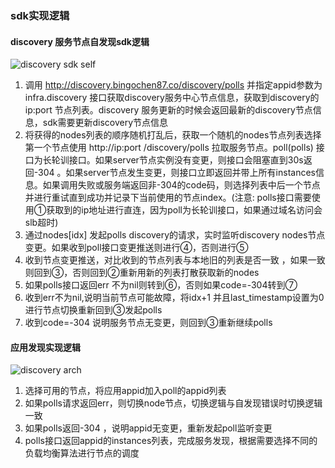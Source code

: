 ### sdk实现逻辑
#### discovery 服务节点自发现sdk逻辑

![discovery sdk self ](discovery_sdk_self.png)

1. 调用 http://discovery.bingochen87.co/discovery/polls 并指定appid参数为infra.discovery 接口获取discovery服务中心节点信息，获取到discovery的ip:port 节点列表。discovery 服务更新的时候会返回最新的discovery节点信息，sdk需要更新discovery节点信息
2. 将获得的nodes列表的顺序随机打乱后，获取一个随机的nodes节点列表选择第一个节点使用 http://ip:port /discovery/polls 拉取服务节点。poll(polls) 接口为长轮训接口。如果server节点实例没有变更，则接口会阻塞直到30s返回-304 。如果server节点发生变更，则接口立即返回并带上所有instances信息。如果调用失败或服务端返回非-304的code码，则选择列表中后一个节点并进行重试直到成功并记录下当前使用的节点index。(注意: polls接口需要使用①获取到的ip地址进行直连，因为poll为长轮训接口，如果通过域名访问会slb超时)
3. 通过nodes[idx] 发起polls discovery的请求，实时监听discovery nodes节点变更。如果收到poll接口变更推送则进行④，否则进行⑤
4. 收到节点变更推送，对比收到的节点列表与本地旧的列表是否一致 ，如果一致则回到③，否则回到②重新用新的列表打散获取新的nodes
5. 如果polls接口返回err 不为nil则转到⑥，否则如果code=-304转到⑦
6. 收到err不为nil,说明当前节点可能故障，将idx+1 并且last_timestamp设置为0进行节点切换重新回到③发起polls
7. 收到code=-304 说明服务节点无变更，则回到③重新继续polls 


#### 应用发现实现逻辑

![discovery arch](discovery_arch.png)

1. 选择可用的节点，将应用appid加入poll的appid列表
2. 如果polls请求返回err，则切换node节点，切换逻辑与自发现错误时切换逻辑一致
3. 如果polls返回-304 ，说明appid无变更，重新发起poll监听变更
4. polls接口返回appid的instances列表，完成服务发现，根据需要选择不同的负载均衡算法进行节点的调度